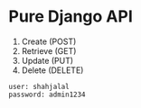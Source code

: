 # Pure Django API

1. Create (POST)
2. Retrieve (GET)
3. Update (PUT)
4. Delete (DELETE)

```
user: shahjalal
password: admin1234
```